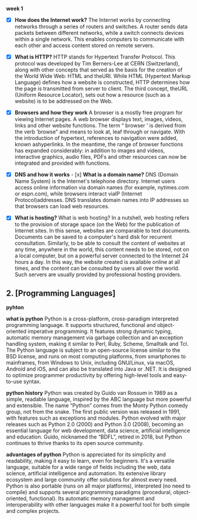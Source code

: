 **week 1**

- [x] **How does the Internet work?**
The Internet works by connecting networks through a series of routers and switches. 
A router sends data packets between different networks, while a switch connects 
devices within a single network. This enables computers to communicate with each
 other and access content stored on remote servers.

- [x] **What is HTTP?**
HTTP stands for Hypertext Transfer Protocol. This protocol was developed by Tim Berners-Lee 
at CERN (Switzerland), along with other concepts that served as the basis for the creation 
of the World Wide Web: HTML and theURI. While HTML (Hypertext Markup Language) defines 
how a website is constructed, HTTP determines how the page is transmitted from server 
to client. The third concept, theURL (Uniform Resource Locator), sets out how a resource (such as a website) is to be addressed on the Web.

- [x] **Browsers and how they work**
A browser is a mostly free program for viewing Internet pages. A web browser displays text, images, videos, links and other website functions. The term “ browser ‘ is derived from the verb ’browse” and means to look at, leaf through or navigate. With the introduction of hypertext, references to navigation were added, known ashyperlinks. In the meantime, the range of browser functions has expanded considerably: in addition to images and videos, interactive graphics, audio files, PDFs and other resources can now be integrated and provided with functions.

- [x] **DNS and how it works** - [x] **What is a domain name?**
DNS (Domain Name System) is the Internet's telephone directory. Internet users access 
online information via domain names (for example, nytimes.com or espn.com),
while browsers interact viaIP (Internet Protocol)addresses. DNS translates domain names into IP addresses so that browsers can load web resources.

- [x] **What is hosting?**
What is web hosting? In a nutshell, web hosting refers to the provision of storage space (on the Web) for the publication of Internet sites.
In this sense, websites are comparable to text documents. Documents can be saved to a computer's hard disk for recurrent consultation. Similarly, to be able to consult the content of websites at any time, anywhere in the world, this content needs to be stored, not on a local computer, but on a powerful server connected to the Internet 24 hours a day. In this way, the website created is available online at all times, and the content can be consulted by users all over the world. Such servers are usually provided by professional hosting providers.

## 2.  [Programming Languages]

**pyhton**

**what is python**
Python is a cross-platform, cross-paradigm interpreted programming language. It supports structured, functional and object-oriented imperative programming. It features strong dynamic typing, automatic memory management via garbage collection and an exception handling system, making it similar to Perl, Ruby, Scheme, Smalltalk and Tcl.
The Python language is subject to an open-source license similar to the BSD license, and runs on most computing platforms, from smartphones to mainframes, from Windows to Unix, including GNU/Linux, via macOS, Android and iOS, and can also be translated into Java or .NET. It is designed to optimize programmer productivity by offering high-level tools and easy-to-use syntax.

**python history**
Python was created by Guido van Rossum in 1989 as a simple, readable language, inspired by the ABC language but more powerful and extensible. The name “Python” comes from the Monty Python comedy group, not from the snake. The first public version was released in 1991, with features such as exceptions and modules. Python evolved with major releases such as Python 2.0 (2000) and Python 3.0 (2008), becoming an essential language for web development, data science, artificial intelligence and education. Guido, nicknamed the “BDFL”, retired in 2018, but Python continues to thrive thanks to its open source community.

**advantages of python**
Python is appreciated for its simplicity and readability, making it easy to learn, even for beginners. It's a versatile language, suitable for a wide range of fields including the web, data science, artificial intelligence and automation. Its extensive library ecosystem and large community offer solutions for almost every need. Python is also portable (runs on all major platforms), interpreted (no need to compile) and supports several programming paradigms (procedural, object-oriented, functional). Its automatic memory management and interoperability with other languages make it a powerful tool for both simple and complex projects.

